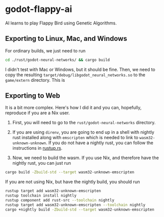 # godot-flappy-ai
AI learns to play Flappy Bird using Genetic Algorithms.

## Exporting to Linux, Mac, and Windows
For ordinary builds, we just need to run
```bash
cd ./rust/godot-neural-networks/ && cargo build
```
I didn't test with Mac or Windows, but it should be fine. Then, we need to copy the resulting `target/debug/libgodot_neural_networks.so` to the `game/extern` directory. This is 

## Exporting to Web
It is a bit more complex. Here's how I did it and you can, hopefully, reproduce if you are a Nix user.

1. First, you will need to go to the `rust/godot-neural-networks` directory.

2. If you are using `direnv`, you are going to end up in a shell with nightly rust installed along with `emscripten` which is needed to link to `wasm32-unknown-unknown`. If you do not have a nightly rust, you can follow the instructions in [rustup.rs](https://rustup.rs).

3. Now, we need to build the wasm. If you use Nix, and therefore have the nightly rust, you can just run
```bash
cargo build -Zbuild-std --target wasm32-unknown-emscripten
```

If you are not using Nix, but have the nightly build, you should run
```bash
rustup target add wasm32-unknown-emscripten
rustup toolchain install nightly
rustup component add rust-src --toolchain nightly
rustup target add wasm32-unknown-emscripten --toolchain nightly
cargo +nightly build -Zbuild-std --target wasm32-unknown-emscripten
```
